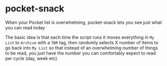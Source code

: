 # pocket-snack
When your Pocket list is overwhelming, pocket-snack lets you see just what you can read today

The basic idea is that each time the script runs it moves everything in `My List` to `Archive` with a `TBR` tag, then randomly selects X number of items to go back into `My List` so that instead of an overwhelming number of things to be read, you just have the number you can comfortably expect to read per cycle (day, week etc).
